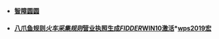 * #### [智障圆圆](https://github.com/Aiyuanjiang/jinsama)

* #### [八爪鱼规则](https://drive.google.com/open?id=1qsmPOqxTm4wECnin2gr7tzcx-8KIogzV)*[火车采集规则](https://drive.google.com/open?id=1Pqvlgugrh47bllBAdaGtrZ1oX3KFpf6U)*[营业执照生成](https://drive.google.com/open?id=17EpZ7xONM5PXTW1izs-zwuABylnddtZj)*[FIDDER](https://drive.google.com/open?id=1w9yWABwH2tbhOSDRmGS6Quu9O-v72PXm)*[WIN10激活](https://drive.google.com/open?id=1lROOmUqSzF4oFSMVhvewq6V8wvv04YpP)*[wps2019宏](https://drive.google.com/open?id=1GvqGEWe5sTDdl-Og1HwWETMdrnHHjUl4)

